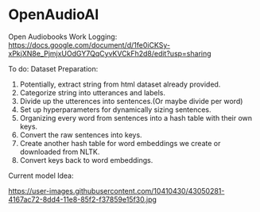 # OpenAudioAI
Open Audiobooks
Work Logging:
https://docs.google.com/document/d/1fe0iCKSy-xPkjXN8e_PjmjxUOdGY7QqCyvKVCkFh2d8/edit?usp=sharing

To do:
Dataset Preparation:
  1) Potentially, extract string from html dataset already provided.
  2) Categorize string into utterances and labels.
  3) Divide up the utterences into sentences.(Or maybe divide per word)
  4) Set up hyperparameters for dynamically sizing sentences.
  5) Organizing every word from sentences into a hash table with their own keys.
  6) Convert the raw sentences into keys. 
  7) Create another hash table for word embeddings we create or downloaded from NLTK.
  8) Convert keys back to word embeddings.
  
  
  Current model Idea: 
  
  https://user-images.githubusercontent.com/10410430/43050281-4167ac72-8dd4-11e8-85f2-f37859e15f30.jpg
  
